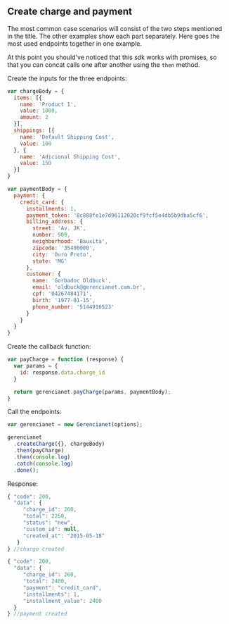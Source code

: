 ## Create charge and payment

The most common case scenarios will consist of the two steps mentioned in the title. The other examples show each part separately. Here goes the most used endpoints together in one example.

At this point you should've noticed that this sdk works with promises, so that you can concat calls one after another using the `then` method.

Create the inputs for the three endpoints:

```js
var chargeBody = {
  items: [{
    name: 'Product 1',
    value: 1000,
    amount: 2
  }],
  shippings: [{
    name: 'Default Shipping Cost',
    value: 100
  }, {
    name: 'Adicional Shipping Cost',
    value: 150
  }]
}

var paymentBody = {
  payment: {
    credit_card: {
      installments: 1,
      payment_token: '8c888fe1e7d96112020cf9fcf5e4db5b9dba5cf6',
      billing_address: {
        street: 'Av. JK',
        number: 909,
        neighborhood: 'Bauxita',
        zipcode: '35400000',
        city: 'Ouro Preto',
        state: 'MG'
      },
      customer: {
        name: 'Gorbadoc Oldbuck',
        email: 'oldbuck@gerencianet.com.br',
        cpf: '04267484171',
        birth: '1977-01-15',
        phone_number: '5144916523'
      }
    }
  }
}
```

Create the callback function:

```js
var payCharge = function (response) {
  var params = {
    id: response.data.charge_id
  }

  return gerencianet.payCharge(params, paymentBody);
}
```

Call the endpoints:

```js
var gerencianet = new Gerencianet(options);

gerencianet
  .createCharge({}, chargeBody)
  .then(payCharge)
  .then(console.log)
  .catch(console.log)
  .done();
```

Response:

```js
{ "code": 200,
  "data": {
     "charge_id": 260,
     "total": 2250,
     "status": "new",
     "custom_id": null,
     "created_at": "2015-05-18"
   }
} //charge created

{ "code": 200,
  "data": {
     "charge_id": 260,
     "total": 2400,
     "payment": "credit_card",
     "installments": 1,
     "installment_value": 2400
  }
} //payment created
```
